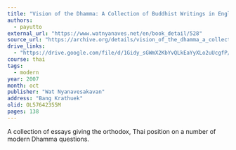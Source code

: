 ```yaml
---
title: "Vision of the Dhamma: A Collection of Buddhist Writings in English"
authors:
  - payutto
external_url: "https://www.watnyanaves.net/en/book_detail/528"
source_url: "https://archive.org/details/vision_of_the_dhamma_a_collection_of_buddhist_writings_in_english/mode/2up"
drive_links:
  - "https://drive.google.com/file/d/1Gidy_sGWmX2KbYvQLkEaYyXLo2uUcgfP/view?usp=drive_link"
course: thai
tags:
  - modern
year: 2007
month: oct
publisher: "Wat Nyanavesakavan"
address: "Bang Krathuek"
olid: OL57642355M
pages: 138
---
```


A collection of essays giving the orthodox, Thai position on a number of modern Dhamma questions.
